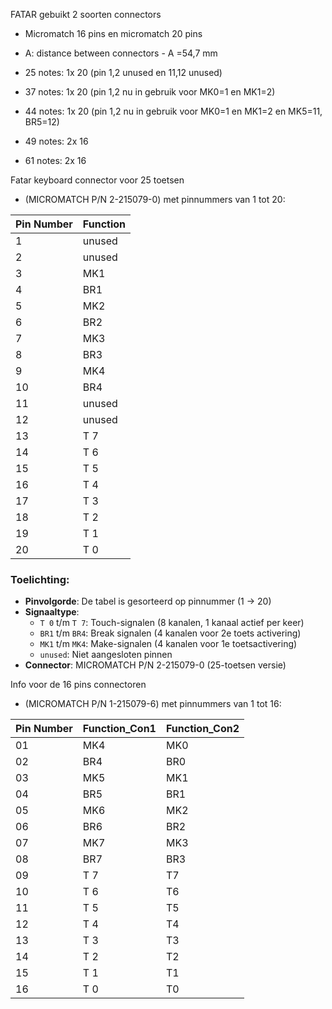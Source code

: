 
FATAR gebuikt 2 soorten connectors
- Micromatch 16 pins en micromatch 20 pins
- A: distance between connectors - A =54,7 mm
 
 - 25 notes: 1x 20 (pin 1,2 unused en 11,12 unused)
 - 37 notes: 1x 20 (pin 1,2 nu in gebruik voor MK0=1 en MK1=2)
 - 44 notes: 1x 20 (pin 1,2 nu in gebruik voor MK0=1 en MK1=2 en MK5=11, BR5=12)
 - 49 notes: 2x 16
 - 61 notes: 2x 16

Fatar keyboard connector voor 25 toetsen 

* (MICROMATCH P/N 2-215079-0) met pinnummers van 1 tot 20:

| Pin Number | Function |
|------------|----------|
| 1          | unused   |
| 2          | unused   |
| 3          | MK1      |
| 4          | BR1      |
| 5          | MK2      |
| 6          | BR2      |
| 7          | MK3      |
| 8          | BR3      |
| 9          | MK4      |
| 10         | BR4      |
| 11         | unused   |
| 12         | unused   |
| 13         | T 7      |
| 14         | T 6      |
| 15         | T 5      |
| 16         | T 4      |
| 17         | T 3      |
| 18         | T 2      |
| 19         | T 1      |
| 20         | T 0      |

### Toelichting:
- **Pinvolgorde**: De tabel is gesorteerd op pinnummer (1 → 20)
- **Signaaltype**:
  - `T 0` t/m `T 7`: Touch-signalen (8 kanalen, 1 kanaal actief per keer)
  - `BR1` t/m `BR4`: Break signalen (4 kanalen voor 2e toets activering)
  - `MK1` t/m `MK4`: Make-signalen (4 kanalen voor 1e toetsactivering)
  - `unused`: Niet aangesloten pinnen
- **Connector**: MICROMATCH P/N 2-215079-0 (25-toetsen versie)


Info voor de 16 pins connectoren

* (MICROMATCH P/N 1-215079-6) met pinnummers van 1 tot 16:

| Pin Number | Function_Con1 | Function_Con2 |
|------------|----------|--------|
| 01          | MK4   | MK0 |
| 02          | BR4   | BR0 |
| 03          | MK5      | MK1 |
| 04          | BR5      | BR1 |
| 05          | MK6      | MK2 |
| 06          | BR6      | BR2 |
| 07          | MK7      | MK3 |
| 08          | BR7      | BR3 |
| 09         | T 7      | T7 |
| 10         | T 6      | T6 |
| 11         | T 5      | T5  |
| 12         | T 4      | T4 |
| 13         | T 3      | T3 |
| 14         | T 2      | T2  |
| 15         | T 1      | T1 |
| 16         | T 0      | T0 |



